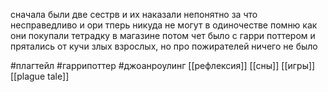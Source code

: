 сначала были две сестрв и их наказали непонятно за что  несправедливо и ори тперь никуда не могут в одиночестве
помню как они покупали тетрадку в магазине
потом чет было с гарри поттером и прятались от кучи злых взрослых, но про пожирателей ничего не было

 #плагтейл #гаррипоттер #джоанроулинг 
[[рефлексия]]
[[сны]]
[[игры]]
[[plague tale]]